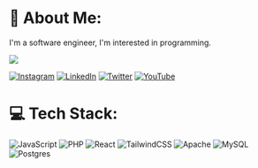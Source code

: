 # 💫 About Me:
I'm a software engineer, I'm interested in programming. 

![](https://github-readme-stats.vercel.app/api?username=ariaagusriadi&theme=default&hide_border=false&include_all_commits=false&count_private=false)<br/>

[![Instagram](https://img.shields.io/badge/Instagram-%23E4405F.svg?logo=Instagram&logoColor=white)](https://instagram.com/codewrite_) [![LinkedIn](https://img.shields.io/badge/LinkedIn-%230077B5.svg?logo=linkedin&logoColor=white)](https://linkedin.com/in/aria-agus-riadi-8234a9218) [![Twitter](https://img.shields.io/badge/Twitter-%231DA1F2.svg?logo=Twitter&logoColor=white)](https://twitter.com/@Aria42239615) [![YouTube](https://img.shields.io/badge/YouTube-%23FF0000.svg?logo=YouTube&logoColor=white)](https://youtube.com/@codewrite8405) 

# 💻 Tech Stack:
![JavaScript](https://img.shields.io/badge/javascript-%23323330.svg?style=for-the-badge&logo=javascript&logoColor=%23F7DF1E)  ![PHP](https://img.shields.io/badge/php-%23777BB4.svg?style=for-the-badge&logo=php&logoColor=white)  ![React](https://img.shields.io/badge/react-%2320232a.svg?style=for-the-badge&logo=react&logoColor=%2361DAFB) ![TailwindCSS](https://img.shields.io/badge/tailwindcss-%2338B2AC.svg?style=for-the-badge&logo=tailwind-css&logoColor=white) ![Apache](https://img.shields.io/badge/apache-%23D42029.svg?style=for-the-badge&logo=apache&logoColor=white) ![MySQL](https://img.shields.io/badge/mysql-%2300f.svg?style=for-the-badge&logo=mysql&logoColor=white) ![Postgres](https://img.shields.io/badge/postgres-%23316192.svg?style=for-the-badge&logo=postgresql&logoColor=white)




<!-- Proudly created with GPRM ( https://gprm.itsvg.in ) -->
